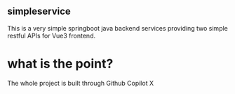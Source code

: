 ## simpleservice
This is a very simple springboot java backend services providing two simple restful APIs for Vue3 frontend.

# what is the point?
The whole project is built through Github Copilot X
